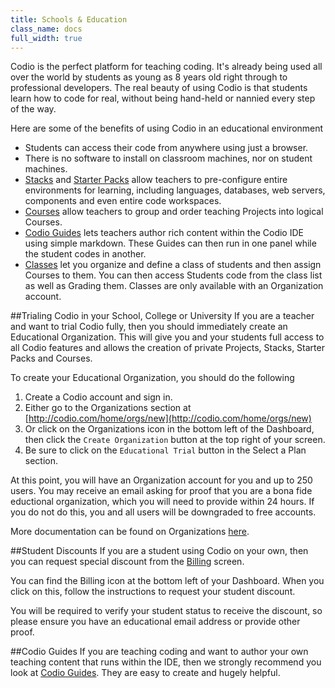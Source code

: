 ```yaml
---
title: Schools & Education
class_name: docs
full_width: true
---
```


Codio is the perfect platform for teaching coding. It's already being used all over the world by students as young as 8 years old right through to professional developers. The real beauty of using Codio is that students learn how to code for real, without being hand-held or nannied every step of the way.

Here are some of the benefits of using Codio in an educational environment

- Students can access their code from anywhere using just a browser.
- There is no software to install on classroom machines, nor on student machines.
- [Stacks](/docs/quickstart/stacks/) and [Starter Packs](/docs/quickstart/packs/) allow teachers to pre-configure entire environments for learning, including languages, databases, web servers, components and even entire code workspaces.
- [Courses](/docs/dashboard/courses/) allow teachers to group and order teaching Projects into logical Courses.
- [Codio Guides](/docs/ide/tools/guides/) lets teachers author rich content within the Codio IDE using simple markdown. These Guides can then run in one panel while the student codes in another.
- [Classes](/docs/dashboard/classes/) let you organize and define a class of students and then assign Courses to them. You can then access Students code from the class list as well as Grading them. Classes are only available with an Organization account.

##Trialing Codio in your School, College or University 
If you are a teacher and want to trial Codio fully, then you should immediately create an Educational Organization. This will give you and your students full access to all Codio features and allows the creation of private Projects, Stacks, Starter Packs and Courses.

To create your Educational Organization, you should do the following

1. Create a Codio account and sign in.
1. Either go to the Organizations section at [http://codio.com/home/orgs/new](http://codio.com/home/orgs/new) 
1. Or click on the Organizations icon in the bottom left of the Dashboard, then click the `Create Organization` button at the top right of your screen.
1. Be sure to click on the `Educational Trial` button in the Select a Plan section.

At this point, you will have an Organization account for you and up to 250 users. You may receive an email asking for proof that you are a bona fide eductional organization, which you will need to provide within 24 hours. If you do not do this, you and all users will be downgraded to free accounts.

More documentation can be found on Organizations [here](/docs/dashboard/organizations/).

##Student Discounts
If you are a student using Codio on your own, then you can request special discount from the [Billing](/docs/dashboard/billing/) screen. 

You can find the Billing icon at the bottom left of your Dashboard. When you click on this, follow the instructions to request your student discount.

You will be required to verify your student status to receive the discount, so please ensure you have an educational email address or provide other proof.

##Codio Guides
If you are teaching coding and want to author your own teaching content that runs within the IDE, then we strongly recommend you look at [Codio Guides](/docs/ide/tools/guides/). They are easy to create and hugely helpful. 

